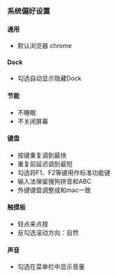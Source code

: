### 系统偏好设置

#### 通用

* 默认浏览器 chrome

#### Dock

* 勾选自动显示隐藏Dock


#### 节能

* 不睡眠
* 不关闭屏幕


#### 键盘

* 按键重复调到最快
* 重复前延迟调到最短
* 勾选将F1、F2等键用作标准功能键
* 输入法保留搜狗拼音和ABC
* 外键键盘调整成和mac一致

#### 触摸板

* 轻点来点按
* 反勾选滚动方向：自然

#### 声音

* 勾选在菜单栏中显示音量
